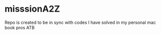 # misssionA2Z
Repo is created to be in sync with codes I have solved in my personal mac book pros
ATB